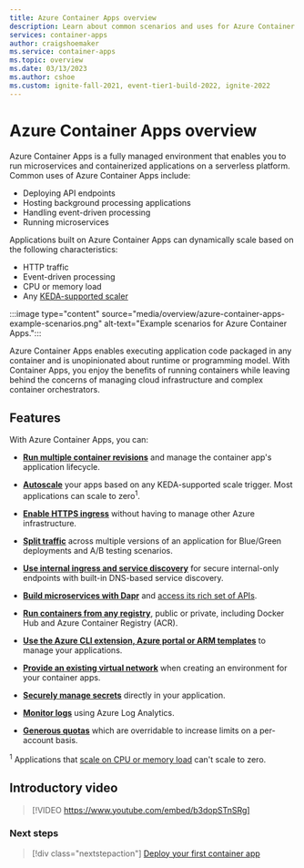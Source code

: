 ```yaml
---
title: Azure Container Apps overview
description: Learn about common scenarios and uses for Azure Container Apps
services: container-apps
author: craigshoemaker
ms.service: container-apps
ms.topic: overview
ms.date: 03/13/2023
ms.author: cshoe
ms.custom: ignite-fall-2021, event-tier1-build-2022, ignite-2022
---
```


# Azure Container Apps overview

Azure Container Apps is a fully managed environment that enables you to run microservices and containerized applications on a serverless platform. Common uses of Azure Container Apps include:

- Deploying API endpoints
- Hosting background processing applications
- Handling event-driven processing
- Running microservices

Applications built on Azure Container Apps can dynamically scale based on the following characteristics:

- HTTP traffic
- Event-driven processing
- CPU or memory load
- Any [KEDA-supported scaler](https://keda.sh/docs/scalers/)

:::image type="content" source="media/overview/azure-container-apps-example-scenarios.png" alt-text="Example scenarios for Azure Container Apps.":::

Azure Container Apps enables executing application code packaged in any container and is unopinionated about runtime or programming model. With Container Apps, you enjoy the benefits of running containers while leaving behind the concerns of managing cloud infrastructure and complex container orchestrators.

## Features

With Azure Container Apps, you can:

- [**Run multiple container revisions**](application-lifecycle-management.md) and manage the container app's application lifecycle.

- [**Autoscale**](scale-app.md) your apps based on any KEDA-supported scale trigger. Most applications can scale to zero<sup>1</sup>.

- [**Enable HTTPS ingress**](ingress.md) without having to manage other Azure infrastructure.

- [**Split traffic**](revisions.md) across multiple versions of an application for Blue/Green deployments and A/B testing scenarios.

- [**Use internal ingress and service discovery**](connect-apps.md) for secure internal-only endpoints with built-in DNS-based service discovery.

- [**Build microservices with Dapr**](microservices.md) and [access its rich set of APIs](./dapr-overview.md).

- [**Run containers from any registry**](containers.md), public or private, including Docker Hub and Azure Container Registry (ACR).

- [**Use the Azure CLI extension, Azure portal or ARM templates**](get-started.md) to manage your applications.

- [**Provide an existing virtual network**](vnet-custom.md) when creating an environment for your container apps.

- [**Securely manage secrets**](manage-secrets.md) directly in your application.

- [**Monitor logs**](log-monitoring.md) using Azure Log Analytics.

- [**Generous quotas**](quotas.md) which are overridable to increase limits on a per-account basis.

<sup>1</sup> Applications that [scale on CPU or memory load](scale-app.md) can't scale to zero.

## Introductory video

> [!VIDEO https://www.youtube.com/embed/b3dopSTnSRg]

### Next steps

> [!div class="nextstepaction"]
> [Deploy your first container app](get-started.md)
